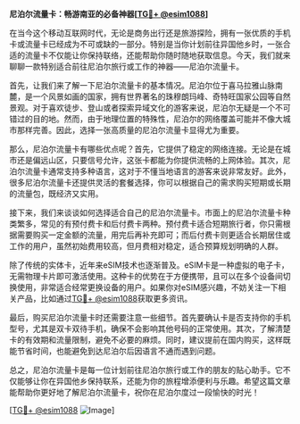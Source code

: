 **尼泊尔流量卡：畅游南亚的必备神器[[TG💪+ @esim1088](https://t.me/s/esim1088)]**

在当今这个移动互联网时代，无论是商务出行还是旅游探险，拥有一张优质的手机卡或流量卡已经成为不可或缺的一部分。特别是当你计划前往异国他乡时，一张合适的流量卡不仅能让你保持联络，还能帮助你随时随地获取信息。今天，我们就来聊聊一款特别适合前往尼泊尔旅行或工作的神器——尼泊尔流量卡。

首先，让我们来了解一下尼泊尔流量卡的基本情况。尼泊尔位于喜马拉雅山脉南麓，是一个风景如画的国家，拥有世界著名的珠穆朗玛峰、奇特旺国家公园等自然景观。对于喜欢徒步、登山或者探索异域文化的游客来说，尼泊尔无疑是一个不可错过的目的地。然而，由于地理位置的特殊性，尼泊尔的网络覆盖可能并不像大城市那样完善。因此，选择一张高质量的尼泊尔流量卡显得尤为重要。

那么，尼泊尔流量卡有哪些优点呢？首先，它提供了稳定的网络连接。无论是在城市还是偏远山区，只要信号允许，这张卡都能为你提供流畅的上网体验。其次，尼泊尔流量卡通常支持多种语言，这对于不懂当地语言的游客来说非常友好。此外，很多尼泊尔流量卡还提供灵活的套餐选择，你可以根据自己的需求购买短期或长期的流量包，既经济又实用。

接下来，我们来谈谈如何选择适合自己的尼泊尔流量卡。市面上的尼泊尔流量卡种类繁多，常见的有预付费卡和后付费卡两种。预付费卡适合短期旅行者，你只需根据需要购买一定金额的流量，用完后再补充即可；而后付费卡则更适合长期居住或工作的用户，虽然初始费用较高，但月费相对稳定，适合预算规划明确的人群。

除了传统的实体卡，近年来eSIM技术也逐渐普及。eSIM卡是一种虚拟的电子卡，无需物理卡片即可激活使用。这种卡的优势在于方便携带，且可以在多个设备间切换使用，非常适合经常更换设备的用户。如果你对eSIM感兴趣，不妨关注一下相关产品，比如通过[TG💪+ @esim1088](https://t.me/s/esim1088)获取更多资讯。

最后，购买尼泊尔流量卡时还需要注意一些细节。首先要确认卡是否支持你的手机型号，尤其是双卡双待手机，确保不会影响其他号码的正常使用。其次，了解清楚卡的有效期和流量限制，避免不必要的麻烦。同时，建议提前在国内购买，这样既能节省时间，也能避免到达尼泊尔后因语言不通而遇到问题。

总之，尼泊尔流量卡是每一位计划前往尼泊尔旅行或工作的朋友的贴心助手。它不仅能够让你在异国他乡保持联系，还能为你的旅程增添便利与乐趣。希望这篇文章能帮助你更好地了解尼泊尔流量卡，祝你在尼泊尔度过一段愉快的时光！

[[TG💪+ @esim1088](https://t.me/s/esim1088) ![Image](https://i.postimg.cc/4NQfJmqS/Snipaste-2025-05-13-00-14-12.png)]